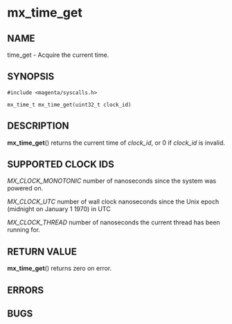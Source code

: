 # mx_time_get

## NAME

time_get - Acquire the current time.

## SYNOPSIS

```
#include <magenta/syscalls.h>

mx_time_t mx_time_get(uint32_t clock_id)
```

## DESCRIPTION

**mx_time_get**() returns the current time of *clock_id*, or 0 if *clock_id* is
invalid.

## SUPPORTED CLOCK IDS

*MX_CLOCK_MONOTONIC* number of nanoseconds since the system was powered on.

*MX_CLOCK_UTC* number of wall clock nanoseconds since the Unix epoch (midnight on January 1 1970) in UTC

*MX_CLOCK_THREAD* number of nanoseconds the current thread has been running for.

## RETURN VALUE

**mx_time_get**() returns zero on error.

## ERRORS

## BUGS
